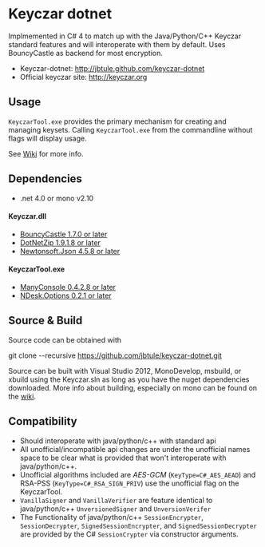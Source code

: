 # Keyczar dotnet 
Implmemented in C# 4 to match up with the Java/Python/C++ Keyczar standard features
and will interoperate with them by default. Uses BouncyCastle as backend for most encryption.

 - Keyczar-dotnet: http://jbtule.github.com/keyczar-dotnet
 - Official keyczar site: http://keyczar.org

## Usage 

`KeyczarTool.exe` provides the primary mechanism for creating and managing keysets.
Calling `KeyczarTool.exe` from the commandline without flags will display usage.

See [Wiki](http://github.com/jbtule/keyczar-dotnet/wiki) for more info.

## Dependencies

 - .net 4.0 or mono v2.10

#### Keyczar.dll 

 - [BouncyCastle 1.7.0 or later](http://www.bouncycastle.org/csharp/)
 - [DotNetZip 1.9.1.8 or later](http://dotnetzip.codeplex.com/)
 - [Newtonsoft.Json 4.5.8 or later](http://json.codeplex.com/)

#### KeyczarTool.exe

 - [ManyConsole 0.4.2.8 or later](https://github.com/fschwiet/ManyConsole)
 - [NDesk.Options 0.2.1 or later](http://www.ndesk.org/Options)
 
## Source & Build

Source code can be obtained with

  git clone --recursive https://github.com/jbtule/keyczar-dotnet.git

Source can be built with Visual Studio 2012, MonoDevelop, msbuild, or xbuild using the Keyczar.sln as long as you have the nuget dependencies downloaded. More info about building, especially on mono can be found on the [wiki](https://github.com/jbtule/keyczar-dotnet/wiki/Building%20or%20Testing%20Keyczar%20dotnet%20in%20Depth).

## Compatibility

 - Should interoperate with java/python/c++ with standard api
 - All unofficial/incompatible api changes are under the unofficial names space to be clear what is provided that won't interoperate with java/python/c++.
 - Unofficial algorithms included are *AES-GCM* (`KeyType=C#_AES_AEAD`) and RSA-PSS (`KeyType=C#_RSA_SIGN_PRIV`) use the unofficial flag on the KeyczarTool.
 - `VanillaSigner` and `VanillaVerifier` are feature identical to java/python/c++ `UnversionedSigner` and `UnversionVerifer`
 - The Functionality of java/python/c++ `SessionEncrypter`, `SessionDecrypter`, `SignedSessionEncrypter`, and `SignedSessionDecrypter` are provided by the C# `SessionCrypter` via constructor arguments.


